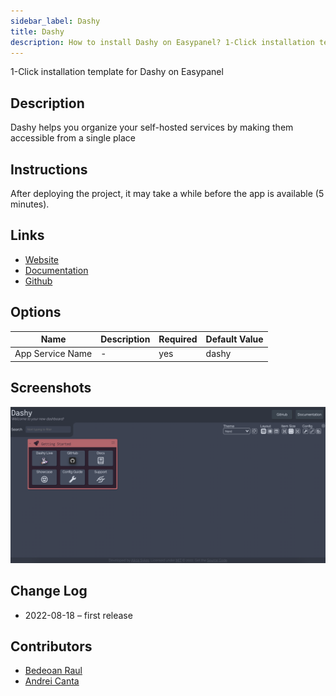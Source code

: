 ```yaml
---
sidebar_label: Dashy
title: Dashy
description: How to install Dashy on Easypanel? 1-Click installation template for Dashy on Easypanel
---
```


<!-- generated -->

1-Click installation template for Dashy on Easypanel

## Description

Dashy helps you organize your self-hosted services by making them accessible from a single place

## Instructions

After deploying the project, it may take a while before the app is available (5 minutes).

## Links

- [Website](https://dashy.to/)
- [Documentation](https://dashy.to/docs/)
- [Github](https://github.com/lissy93/dashy)

## Options

Name | Description | Required | Default Value
-|-|-|-
App Service Name | - | yes | dashy

## Screenshots

![Dashy Screenshot](./assets/screenshot.png)

## Change Log

- 2022-08-18 – first release

## Contributors

- [Bedeoan Raul](https://github.com/bedeoan)
- [Andrei Canta](https://github.com/deiucanta)
